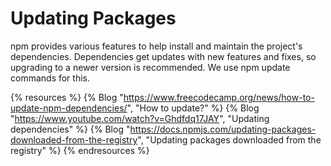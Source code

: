 # Updating Packages

npm provides various features to help install and maintain the project's dependencies. Dependencies get updates with new features and fixes, so upgrading to a newer version is recommended. We use npm update commands for this.

{% resources %}
  {% Blog "https://www.freecodecamp.org/news/how-to-update-npm-dependencies/", "How to update?" %}
  {% Blog "https://www.youtube.com/watch?v=Ghdfdq17JAY", "Updating dependencies" %}
  {% Blog "https://docs.npmjs.com/updating-packages-downloaded-from-the-registry", "Updating packages downloaded from the registry" %}
{% endresources %}
